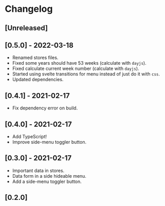 # Changelog

## [Unreleased]

## [0.5.0] - 2022-03-18

- Renamed stores files.
- Fixed some years should have 53 weeks (calculate with `dayjs`).
- Fixed calculate current week number (calculate with `dayjs`).
- Started using svelte transitions for menu instead of just do it with `css`.
- Updated dependencies.

## [0.4.1] - 2021-02-17

- Fix dependency error on build.

## [0.4.0] - 2021-02-17

- Add TypeScript!
- Improve side-menu toggler button.

## [0.3.0] - 2021-02-17

- Important data in stores.
- Data form in a side hideable menu.
- Add a side-menu toggler button.

## [0.2.0]
